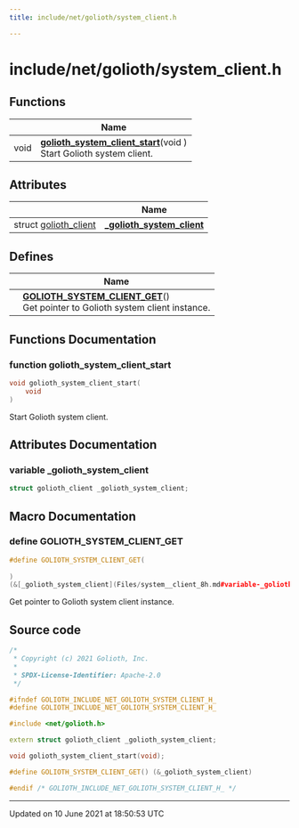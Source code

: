 ```yaml
---
title: include/net/golioth/system_client.h

---
```


# include/net/golioth/system_client.h

## Functions

|                | Name           |
| -------------- | -------------- |
| void | **[golioth_system_client_start](Modules/group__system__client.md#function-golioth_system_client_start)**(void )<br>Start Golioth system client.  |

## Attributes

|                | Name           |
| -------------- | -------------- |
| struct [golioth_client](Classes/structgolioth__client.md) | **[_golioth_system_client](Files/system__client_8h.md#variable-_golioth_system_client)**  |

## Defines

|                | Name           |
| -------------- | -------------- |
|  | **[GOLIOTH_SYSTEM_CLIENT_GET](Modules/group__system__client.md#define-golioth_system_client_get)**() <br>Get pointer to Golioth system client instance.  |


## Functions Documentation

### function golioth_system_client_start

```cpp
void golioth_system_client_start(
    void 
)
```

Start Golioth system client. 


## Attributes Documentation

### variable _golioth_system_client

```cpp
struct golioth_client _golioth_system_client;
```



## Macro Documentation

### define GOLIOTH_SYSTEM_CLIENT_GET

```cpp
#define GOLIOTH_SYSTEM_CLIENT_GET(
    
)
(&[_golioth_system_client](Files/system__client_8h.md#variable-_golioth_system_client))
```

Get pointer to Golioth system client instance. 

## Source code

```cpp
/*
 * Copyright (c) 2021 Golioth, Inc.
 *
 * SPDX-License-Identifier: Apache-2.0
 */

#ifndef GOLIOTH_INCLUDE_NET_GOLIOTH_SYSTEM_CLIENT_H_
#define GOLIOTH_INCLUDE_NET_GOLIOTH_SYSTEM_CLIENT_H_

#include <net/golioth.h>

extern struct golioth_client _golioth_system_client;

void golioth_system_client_start(void);

#define GOLIOTH_SYSTEM_CLIENT_GET() (&_golioth_system_client)

#endif /* GOLIOTH_INCLUDE_NET_GOLIOTH_SYSTEM_CLIENT_H_ */
```


-------------------------------

Updated on 10 June 2021 at 18:50:53 UTC
